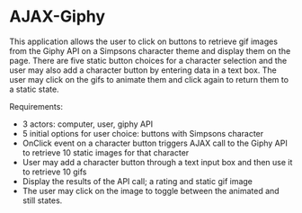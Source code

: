 # AJAX-Giphy

This application allows the user to click on buttons to retrieve gif images from the Giphy API on a Simpsons character theme and display them on the page. There are five static button choices for a character selection and the user may also add a character button by entering data in a text box.  The user may click on the gifs to animate them and click again to return them to a static state.

Requirements: 
* 3 actors: computer, user, giphy API 
* 5 initial options for user choice: buttons with Simpsons character
* OnClick event on a character button triggers AJAX call to the Giphy API to retrieve 10 static images for that character
* User may add a character button through a text input box and then use it to retrieve 10 gifs
* Display the results of the API call; a rating and static gif image
* The user may click on the image to toggle between the animated and still states.

